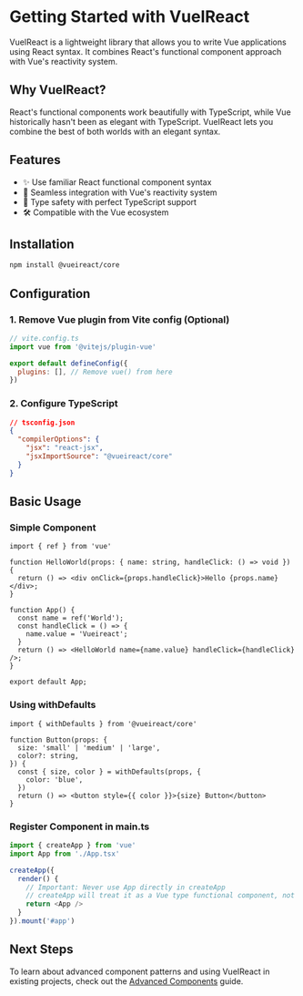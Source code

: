 # Getting Started with VueIReact

VueIReact is a lightweight library that allows you to write Vue applications using React syntax. It combines React's functional component approach with Vue's reactivity system.

## Why VueIReact?

React's functional components work beautifully with TypeScript, while Vue historically hasn't been as elegant with TypeScript. VueIReact lets you combine the best of both worlds with an elegant syntax.

## Features

- ✨ Use familiar React functional component syntax
- 🔄 Seamless integration with Vue's reactivity system
- 🧩 Type safety with perfect TypeScript support
- 🛠️ Compatible with the Vue ecosystem

## Installation

```bash
npm install @vueireact/core
```

## Configuration

### 1. Remove Vue plugin from Vite config (Optional)

```js
// vite.config.ts
import vue from '@vitejs/plugin-vue'

export default defineConfig({
  plugins: [], // Remove vue() from here
})
```

### 2. Configure TypeScript

```json
// tsconfig.json
{
  "compilerOptions": {
    "jsx": "react-jsx",
    "jsxImportSource": "@vueireact/core"
  }
}
```

## Basic Usage

### Simple Component

```tsx
import { ref } from 'vue'

function HelloWorld(props: { name: string, handleClick: () => void }) {
  return () => <div onClick={props.handleClick}>Hello {props.name}</div>;
}

function App() {
  const name = ref('World');
  const handleClick = () => {
    name.value = 'Vueireact';
  }
  return () => <HelloWorld name={name.value} handleClick={handleClick} />;
}

export default App;
```

### Using withDefaults

```tsx
import { withDefaults } from '@vueireact/core'

function Button(props: {
  size: 'small' | 'medium' | 'large',
  color?: string,
}) {
  const { size, color } = withDefaults(props, {
    color: 'blue',
  })
  return () => <button style={{ color }}>{size} Button</button>
}
```

### Register Component in main.ts

```ts
import { createApp } from 'vue'
import App from './App.tsx'

createApp({
  render() {
    // Important: Never use App directly in createApp
    // createApp will treat it as a Vue type functional component, not a React type
    return <App />
  }
}).mount('#app')
```

## Next Steps

To learn about advanced component patterns and using VueIReact in existing projects, check out the [Advanced Components](./advanced-components) guide.
